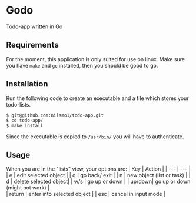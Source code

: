 # Godo

Todo-app written in Go

## Requirements
For the moment, this application is only suited for use on linux. Make sure you have `make` and `go` installed, then you should be good to go.

## Installation
Run the following code to create an executable and a file which stores your todo-lists.
```console
$ git@github.com:nilsmo1/todo-app.git
$ cd todo-app/
$ make install
```
Since the executable is copied to `/usr/bin/` you will have to authenticate.

## Usage
When you are in the "lists" view, your options are:
| Key | Action |
| --- | --- |
| e | edit selected object |
| q | go back/ exit |
| n | new object (list or task) | 
| d | delete selected object|
| w/s | go up or down |
| up/down| go up or down (might not work) |   
| return | enter into selected object |
| esc | cancel in input mode |
